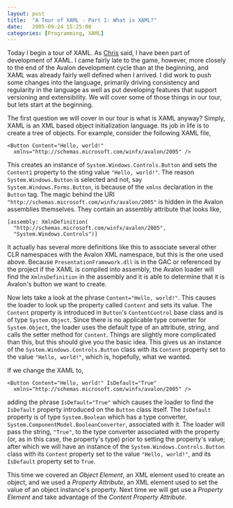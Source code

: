 ```yaml
---
layout: post
title:  "A Tour of XAML - Part I: What is XAML?"
date:   2005-09-24 15:25:00
categories: [Programming, XAML]
---
```

Today I begin a tour of XAML. As <a href="http://www.simplegeek.com">Chris</a>
said, I have been part of development of XAML. I came fairly late to the game,
however, more closely to the end of
the Avalon development cycle than at the beginning, and XAML was already fairly
well defined when I arrived. I did work to push some changes into the language, primarily
driving consistency and regularity in the language as well as put developing
features that support versioning and extensibility. We will cover some of those
things in our tour, but lets start at the beginning.

The first question we will cover in our tour is what is XAML anyway? Simply,
XAML is an XML based object initialization language. Its job in life is to
create a tree of objects. For example, consider the following XAML file,

```
<Button Content="Hello, world!"
  xmlns="http://schemas.microsoft.com/winfx/avalon/2005" />
```

This creates an instance of `System.Windows.Controls.Button` and
sets the `Content1` property to the sting value
`"Hello, world!"`. The reason `System.Windows.Button`
is selected and not, say `System.Windows.Forms.Button`,
is because of the `xmlns` declaration in the
`Button` tag. The magic behind the URI
`"http://schemas.microsoft.com/winfx/avalon/2005"`
is hidden in the Avalon assemblies themselves. They contain an assembly
attribute that looks like,

```
[assembly: XmlnDefinition(
  "http://schemas.microsoft.com/winfx/avalon/2005",
  "System.Windows.Controls")]
```

It actually has several more definitions like this to associate several other
CLR namespaces with the Avalon XML namespace, but this is the one used above.
Because `PresentationFramework.dll` is in the GAC or referenced
by the project if the XAML is compiled into assembly, the Avalon
loader will find the `XmlnsDefinition` in the assembly
and it is able to determine that it is Avalon's button we want to create.

Now lets take a look at the phrase `Content="Hello, world!"`. This causes the
loader to look up the property called `Content` and
sets its value. The `Content` property is introduced in
`Button`'s `ContentControl` base class and is of type
`System.Object`. Since there is no applicable type
converter for `System.Object`, the loader uses the default type of an
attribute, string, and calls the setter method for `Content`.
Things are slightly more complicated than this, but this should give you the
basic idea. This gives us an instance of the `System.Windows.Controls.Button`
class with its `Content` property set to the value
`"Hello, world!"`, which is, hopefully, what we wanted.

If we change the XAML to,

```
<Button Content="Hello, world!" IsDefault="True"
  xmlns="http://schemas.microsoft.com/winfx/avalon/2005" />
```

adding the phrase `IsDefault="True"` which causes the loader to find the
`IsDefault` property introduced on the `Button` class itself. The `IsDefault`
property is of type `System.Boolean` which has a type converter,
`System.ComponentModel.BooleanConverter`, associated with it.
The loader will pass the string, `"True"`, to the type
converter associated with the property (or, as in this case, the property's
type) prior to setting the property's value; after which we will have an
instance of the `System.Windows.Controls.Button` class with its `Content`
property set to the value `"Hello, world!"`, and its `IsDefault`
property set to `True`.

This time we covered an _Object Element_, an XML element used to create
an object, and we used a _Property Attribute_, an XML element used to set
the value of an object instance's property. Next time we will get use a
_Property Element_ and take advantage of the _Content Property Attribute_.
